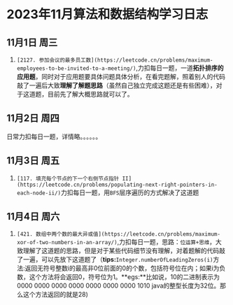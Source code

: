 # 2023年11月算法和数据结构学习日志

## 11月1日 周三

1. `[2127. 参加会议的最多员工数](https://leetcode.cn/problems/maximum-employees-to-be-invited-to-a-meeting/)`,力扣每日一题，一道**拓扑排序的应用题**，同时对于应用题要具体问题具体分析，在看完题解，照着别人的代码敲了一遍后大致**理解了解题思路**（虽然自己独立完成这题还是有些困难），对于这道题，目前先了解大概思路就可以了。

## 11月2日 周四

日常力扣每日一题，详情略。。。。。。

## 11月3日 周五

1. `[117. 填充每个节点的下一个右侧节点指针 II](https://leetcode.cn/problems/populating-next-right-pointers-in-each-node-ii/)`力扣每日一题，用`BFS`层序遍历的方式解决了这道题

## 11月4日 周六

1. `[421. 数组中两个数的最大异或值](https://leetcode.cn/problems/maximum-xor-of-two-numbers-in-an-array/)`,力扣每日一题，思路：`位运算+思维`，大致理解了这道题的思路，但是对于某些代码细节没有理解，对着题解的代码敲了一遍，可以先放下这道题了（**tips:**`Integer.numberOfLeadingZeros(i)`方法:返回无符号整数i的最高非0位前面的0的个数，包括符号位在内；如果i为负数，这个方法将会返回0，符号位为1。**egs:**比如说，10的二进制表示为 0000 0000 0000 0000 0000 0000 0000 1010
     java的整型长度为32位。那么这个方法返回的就是28)